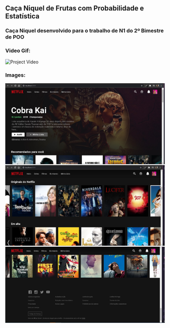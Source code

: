 ## Caça Niquel de Frutas com Probabilidade e Estatística
### Caça Niquel desenvolvido para o trabalho de N1 do 2º Bimestre de POO

### Video Gif:
![Project Video](https://github.com/DaniFTT/Caca-frutas/blob/master/Assets/video.gif)

### Images:

![Image project](https://github.com/DaniFTT/netflix-clone/blob/main/src/assets/images/clone-netflix-1.jpg)
![Image project](https://github.com/DaniFTT/netflix-clone/blob/main/src/assets/images/clone-netflix-2.jpg)
![Image project](https://github.com/DaniFTT/netflix-clone/blob/main/src/assets/images/clone-netflix-3.jpg)
